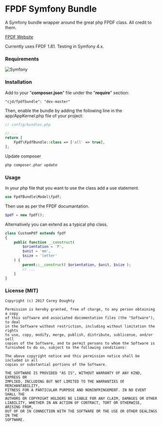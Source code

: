 FPDF Symfony Bundle
===================

A Symfony bundle wrapper around the great php FPDF class. All credit to them.

[FPDF Website](http://www.fpdf.org/)

Currently uses FPDF 1.81. Testing in Symfony 4.x.



### Requirements

![Symfony](http://pixel-cookers.github.io/built-with-badges/symfony/symfony-short-flat.png)



### Installation

Add to your "__composer.json__" file under the "__require__" section:

```
"cjd/fpdfbundle": "dev-master"
```

Then, enable the bundle by adding the following line in the app/AppKernel.php file of your project:

```php
// config/bundles.php

// ...
return [
    Fpdf\FpdfBundle::class => ['all' => true],
];
```

Update composer

```sh
php composer.phar update
```


### Usage

In your php file that you want to use the class add a use statement.

```php
use FpdfBundle\Model\fpdf;
```

Then use as per the FPDF documantation.

``` php
$pdf = new fpdf();
```

Alternatively you can extend as a typical php class.

```php
class CustomPdf extends fpdf
{
    public function __construct(
        $orientation = 'P',
        $unit = 'mm',
        $size = 'letter'
    ) {
        parent::__construct( $orientation, $unit, $size );
        // ...
    }
}

```


### License (MIT)

```text
Copyright (c) 2017 Corey Doughty

Permission is hereby granted, free of charge, to any person obtaining a copy
of this software and associated documentation files (the "Software"), to deal
in the Software without restriction, including without limitation the rights
to use, copy, modify, merge, publish, distribute, sublicense, and/or sell
copies of the Software, and to permit persons to whom the Software is
furnished to do so, subject to the following conditions:

The above copyright notice and this permission notice shall be included in all
copies or substantial portions of the Software.

THE SOFTWARE IS PROVIDED "AS IS", WITHOUT WARRANTY OF ANY KIND, EXPRESS OR
IMPLIED, INCLUDING BUT NOT LIMITED TO THE WARRANTIES OF MERCHANTABILITY,
FITNESS FOR A PARTICULAR PURPOSE AND NONINFRINGEMENT. IN NO EVENT SHALL THE
AUTHORS OR COPYRIGHT HOLDERS BE LIABLE FOR ANY CLAIM, DAMAGES OR OTHER
LIABILITY, WHETHER IN AN ACTION OF CONTRACT, TORT OR OTHERWISE, ARISING FROM,
OUT OF OR IN CONNECTION WITH THE SOFTWARE OR THE USE OR OTHER DEALINGS IN THE
SOFTWARE.

```
